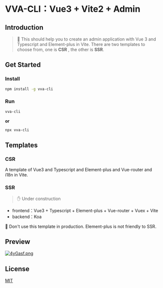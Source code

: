 # VVA-CLI：Vue3 + Vite2 + Admin

## Introduction

> 🎉 This should help you to create an admin application with Vue 3 and Typescript and Element-plus in Vite. There are two templates to choose from, one is **CSR** , the other is **SSR**.

## Get Started

### Install

```bash
npm install -g vva-cli
```

### Run

```bash
vva-cli
```

**or**

```bash
npx vva-cli
```

## Templates

### CSR

A template of Vue3 and Typescript and Element-plus and Vue-router and i18n in Vite.

### SSR

> ✋ Under construction

- frontend：Vue3 + Typescript + Element-plus + Vue-router + Vuex + Vite
- backend：Koa

🚫 Don't use this template in production. Element-plus is not friendly to SSR.

## Preview

[![4yGasf.png](https://z3.ax1x.com/2021/09/26/4yGasf.png)](https://imgtu.com/i/4yGasf)

## License

[MIT](./LICENSE)
